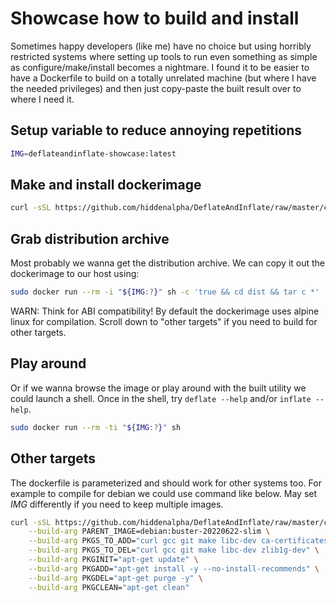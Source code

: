 
Showcase how to build and install
=================================

Sometimes happy developers (like me) have no choice but using horribly
restricted systems where setting up tools to run even something as simple as
configure/make/install becomes a nightmare. I found it to be easier to have a
Dockerfile to build on a totally unrelated machine (but where I have the needed
privileges) and then just copy-paste the built result over to where I need it.


## Setup variable to reduce annoying repetitions

```sh
IMG=deflateandinflate-showcase:latest
```

## Make and install dockerimage

```sh
curl -sSL https://github.com/hiddenalpha/DeflateAndInflate/raw/master/contrib/build-using-docker/Dockerfile | sudo docker build . -f - -t "${IMG:?}"
```

## Grab distribution archive

Most probably we wanna get the distribution archive. We can copy it out the
dockerimage to our host using:

```sh
sudo docker run --rm -i "${IMG:?}" sh -c 'true && cd dist && tar c *' | tar x
```

WARN: Think for ABI compatibility! By default the dockerimage uses alpine linux
      for compilation. Scroll down to "other targets" if you need to build
      for other targets.


## Play around

Or if we wanna browse the image or play around with the built utility we could
launch a shell. Once in the shell, try `deflate --help` and/or `inflate --help`.

```sh
sudo docker run --rm -ti "${IMG:?}" sh
```


## Other targets

The dockerfile is parameterized and should work for other systems too. For
example to compile for debian we could use command like below. May set *IMG*
differently if you need to keep multiple images.

```sh
curl -sSL https://github.com/hiddenalpha/DeflateAndInflate/raw/master/contrib/build-using-docker/Dockerfile | sudo docker build . -f - -t "${IMG:?}" \
    --build-arg PARENT_IMAGE=debian:buster-20220622-slim \
    --build-arg PKGS_TO_ADD="curl gcc git make libc-dev ca-certificates tar zlib1g-dev" \
    --build-arg PKGS_TO_DEL="curl gcc git make libc-dev zlib1g-dev" \
    --build-arg PKGINIT="apt-get update" \
    --build-arg PKGADD="apt-get install -y --no-install-recommends" \
    --build-arg PKGDEL="apt-get purge -y" \
    --build-arg PKGCLEAN="apt-get clean"
```

